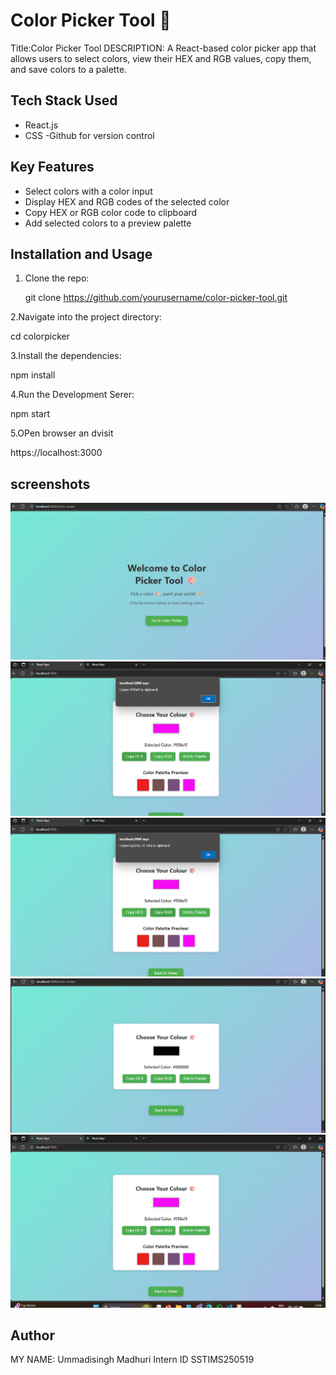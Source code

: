 # Color Picker Tool 🎨
Title:Color Picker Tool
DESCRIPTION:
A React-based color picker app that allows users to select colors, view their HEX and RGB values, copy them, and save colors to a palette.

## Tech Stack Used

- React.js
- CSS
-Github for version control

## Key Features

- Select colors with a color input
- Display HEX and RGB codes of the selected color
- Copy HEX or RGB color code to clipboard
- Add selected colors to a preview palette

## Installation and Usage

1. Clone the repo:

   git clone https://github.com/yourusername/color-picker-tool.git

2.Navigate into the project directory:

cd colorpicker

3.Install the dependencies:

npm install

4.Run the Development Serer:

npm start

5.OPen browser an dvisit

https://localhost:3000

## screenshots
![HOmepage Screenshot ](screenshots/Homepage.png)
![Copied HEX Screenshot](screenshots/copyHEX.png)
![Copied RGB Screenshot](screenshots/copyRGB.png)
![Color Picker Screenshot](screenshots/color_picker.png)
![Palette Preview Screenshot](screenshots/colorpalettepreview.png)


## Author

MY NAME: Ummadisingh Madhuri
Intern ID SSTIMS250519




